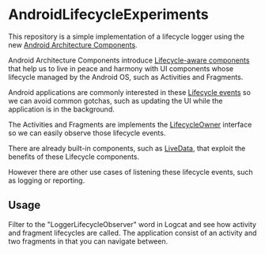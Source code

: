# AndroidLifecycleExperiments

This repository is a simple implementation of a lifecycle logger using the new [Android Architecture Components](https://developer.android.com/topic/libraries/architecture).

Android Architecture Components introduce [Lifecycle-aware components](https://developer.android.com/topic/libraries/architecture/lifecycle)
that help us to live in peace and harmony with UI components whose lifecycle managed by the Android OS, such as Activities and Fragments.

Android applications are commonly interested in these [Lifecycle events](https://developer.android.com/reference/android/arch/lifecycle/Lifecycle.Event) 
so we can avoid common gotchas, such as updating the UI while the application is in the background.   

The Activities and Fragments are implements the [LifecycleOwner](https://developer.android.com/reference/android/arch/lifecycle/LifecycleOwner) interface 
so we can easily observe those lifecycle events.

There are already built-in components, such as [LiveData](https://developer.android.com/topic/libraries/architecture/livedata),
that exploit the benefits of these Lifecycle components.

However there are other use cases of listening these lifecycle events, such as logging or reporting.

## Usage

Filter to the "LoggerLifecycleObserver" word in Logcat and see how activity and fragment lifecycles are called. The application consist of an activity and two fragments in that you can navigate between.

   
